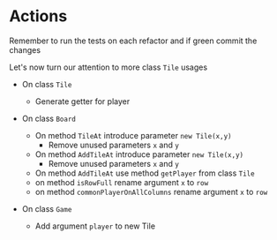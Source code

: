 # Actions

Remember to run the tests on each refactor and if green commit the changes

Let's now turn our attention to more class `Tile` usages

- On class `Tile`

  - Generate getter for player

- On class `Board`

  - On method `TileAt` introduce parameter `new Tile(x,y)`
    - Remove unused parameters `x` and `y`
  - On method `AddTileAt` introduce parameter `new Tile(x,y)`
    - Remove unused parameters `x` and `y`
  - On method `AddTileAt` use method `getPlayer` from class `Tile`
  - on method `isRowFull` rename argument `x` to `row`
  - on method `commonPlayerOnAllColumns` rename argument `x` to `row`

- On class `Game`
  - Add argument `player` to new Tile
